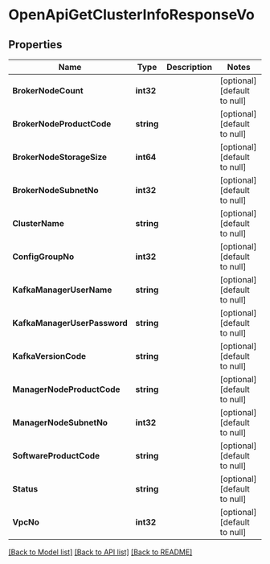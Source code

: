 # OpenApiGetClusterInfoResponseVo

## Properties
Name | Type | Description | Notes
------------ | ------------- | ------------- | -------------
**BrokerNodeCount** | **int32** |  | [optional] [default to null]
**BrokerNodeProductCode** | **string** |  | [optional] [default to null]
**BrokerNodeStorageSize** | **int64** |  | [optional] [default to null]
**BrokerNodeSubnetNo** | **int32** |  | [optional] [default to null]
**ClusterName** | **string** |  | [optional] [default to null]
**ConfigGroupNo** | **int32** |  | [optional] [default to null]
**KafkaManagerUserName** | **string** |  | [optional] [default to null]
**KafkaManagerUserPassword** | **string** |  | [optional] [default to null]
**KafkaVersionCode** | **string** |  | [optional] [default to null]
**ManagerNodeProductCode** | **string** |  | [optional] [default to null]
**ManagerNodeSubnetNo** | **int32** |  | [optional] [default to null]
**SoftwareProductCode** | **string** |  | [optional] [default to null]
**Status** | **string** |  | [optional] [default to null]
**VpcNo** | **int32** |  | [optional] [default to null]

[[Back to Model list]](../README.md#documentation-for-models) [[Back to API list]](../README.md#documentation-for-api-endpoints) [[Back to README]](../README.md)


